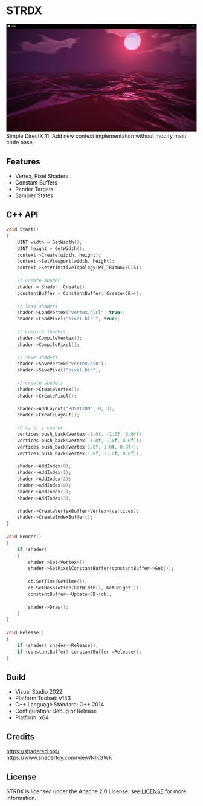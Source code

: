 # STRDX
![](strdx.png)
Simple DirectX 11. Add new context implementation without modify main code base.
## Features
- Vertex, Pixel Shaders
- Constant Buffers
- Render Targets
- Sampler States
## C++ API
```cpp
void Start()
{
    UINT width = GetWidth();
    UINT height = GetWidth();
    context->Create(width, height);
    context->SetViewport(width, height);
    context->SetPrimitiveTopology(PT_TRIANGLELIST);

    // create shader
    shader = Shader::Create();
    constantBuffer = ConstantBuffer::Create<CB>();

    // load shaders
    shader->LoadVertex("vertex.hlsl", true);
    shader->LoadPixel("pixel.hlsl", true);

    // compile shaders
    shader->CompileVertex();
    shader->CompilePixel();

    // save shaders
    shader->SaveVertex("vertex.bin");
    shader->SavePixel("pixel.bin");

    // create shaders
    shader->CreateVertex();
    shader->CreatePixel();

    shader->AddLayout("POSITION", 0, 3);
    shader->CreateLayout();

    // x, y, z coords
    vertices.push_back(Vertex(-1.0f, -1.0f, 0.0f));
    vertices.push_back(Vertex(-1.0f, 1.0f, 0.0f));
    vertices.push_back(Vertex(1.0f, 1.0f, 0.0f));
    vertices.push_back(Vertex(1.0f, -1.0f, 0.0f));

    shader->AddIndex(0);
    shader->AddIndex(1);
    shader->AddIndex(2);
    shader->AddIndex(0);
    shader->AddIndex(2);
    shader->AddIndex(3);

    shader->CreateVertexBuffer<Vertex>(vertices);
    shader->CreateIndexBuffer();
}

void Render()
{
    if (shader)
    {
        shader->Set<Vertex>();
        shader->SetPixelConstantBuffer(constantBuffer->Get());

        cb.SetTime(GetTime());
        cb.SetResolution(GetWidth(), GetHeight());
        constantBuffer->Update<CB>(cb);

        shader->Draw();
    }
}

void Release()
{
    if (shader) shader->Release();
    if (constantBuffer) constantBuffer->Release();
}
```
## Build
- Visual Studio 2022
- Platform Toolset: v143
- C++ Language Standard: C++ 2014
- Configuration: Debug or Release
- Platform: x64
## Credits
https://shadered.org/ \
https://www.shadertoy.com/view/NlKGWK
## License
STRDX is licensed under the Apache 2.0 License, see [LICENSE](/LICENSE) for more information.
